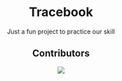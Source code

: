 <div align="center">

# Tracebook

Just a fun project to practice our skill

## Contributors
<a href="https://github.com/RizeKishimaro/Tracebook/graphs/contributors">
  <img src="https://contrib.rocks/image?repo=RizeKishimaro/Tracebook" />
</a>
</div>
